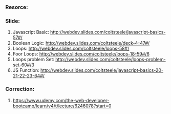 ### Resorce:


### Slide:

1. Javascript Basic: http://webdev.slides.com/coltsteele/javascript-basics-57#/
2. Boolean Logic: http://webdev.slides.com/coltsteele/deck-4-47#/
3. Loops: http://webdev.slides.com/coltsteele/loops-58#/
4. Foor Loops: http://webdev.slides.com/coltsteele/loops-18-59#/6
5. Loops problem Set: http://webdev.slides.com/coltsteele/loops-problem-set-60#/3
6. JS Function: http://webdev.slides.com/coltsteele/javascript-basics-20-21-22-23-64#/

### Correction:

1. https://www.udemy.com/the-web-developer-bootcamp/learn/v4/t/lecture/6246078?start=0